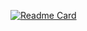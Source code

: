 [![Readme Card](https://github-readme-stats.vercel.app/api/pin/?username=Fra3005&repo=github-readme-stats)](https://github.com/anuraghazra/github-readme-stats)
